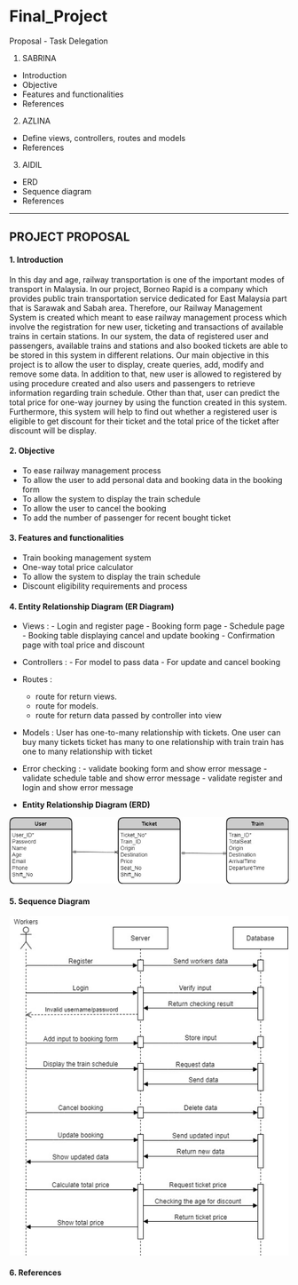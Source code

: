 # Final_Project

Proposal - Task Delegation

1. SABRINA

- Introduction
- Objective
- Features and functionalities
- References

2. AZLINA

- Define views, controllers, routes and models
- References

3. AIDIL

- ERD
- Sequence diagram
- References

---

## PROJECT PROPOSAL

#### 1. Introduction 

In this day and age, railway transportation is one of the important modes of transport in Malaysia. In our project, Borneo Rapid is a company which provides public train transportation service dedicated for East Malaysia part that is Sarawak and Sabah area. Therefore, our Railway Management System is created which meant to ease railway management process which involve the registration for new user, ticketing and transactions of available trains in certain stations. In our system, the data of registered user and passengers, available trains and stations and also booked tickets are able to be stored in this system in different relations. Our main objective in this project is to allow the user to display, create queries, add, modify and remove some data. In addition to that, new user is allowed to registered by using procedure created and also users and passengers to retrieve information regarding train schedule. Other than that, user can predict the total price for one-way journey by using the function created in this system. Furthermore, this system will help to find out whether a registered user is eligible to get discount for their ticket and the total price of the ticket after discount will be display.

#### 2. Objective 
   <ul>
   <li>To ease railway management process</li>
   <li>To allow the user to add personal data and booking data in the booking form</li>
   <li>To allow the system to display the train schedule</li>
   <li>To allow the user to cancel the booking</li>
   <li>To add the number of passenger for recent bought ticket</li>
   </ul>

#### 3. Features and functionalities 
   <ul>
   <li>Train booking management system</li>
   <li>One-way total price calculator</li>
   <li>To allow the system to display the train schedule</li>
   <li>Discount eligibility requirements and process</li>
   </ul>
   
#### 4. Entity Relationship Diagram (ER Diagram)
   
   - Views :
   	- Login and register page
   	- Booking form page
	- Schedule page
	- Booking table displaying cancel and update booking
	- Confirmation page with toal price and discount
	
   - Controllers :
   	- For model to pass data
	- For update and cancel booking
   
   - Routes :
    	- route for return views.
        - route for models.
        - route for return data passed by controller into view
	   
   - Models :
     User has one-to-many relationship with tickets. One user can buy many tickets
     ticket has many to one relationship with train
     train has one to many relationship with ticket
    
   - Error checking : 
          - validate booking form and show error message
          - validate schedule table and show error message
          - validate register and login and show error message


   - **Entity Relationship Diagram (ERD)**

   ![Entity Relationship Diagram](/resources/ERD.jpg)

#### 5. Sequence Diagram

   ![Entity Relationship Diagram](/resources/SD.jpg)
   
#### 6. References  
                 
     
           
